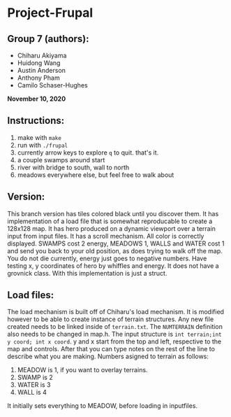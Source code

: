# Project-Frupal
## Group 7 (authors):
 - Chiharu Akiyama
 - Huidong Wang
 - Austin Anderson
 - Anthony Pham
 - Camilo Schaser-Hughes
 
**November 10, 2020**
 
## Instructions:
 1. make with `make`
 2. run with `./frupal`
 3. currently arrow keys to explore `q` to quit.  that's it.
 4. a couple swamps around start
 5. river with bridge to south, wall to north
 6. meadows everywhere else, but feel free to walk about
 
## Version:
 This branch version has tiles colored black until you discover them.  It has implementation of a load file that is somewhat reproducable to create a 128x128 map.  It has hero produced on a dynamic viewport over a terrain input from input files.  It has a scroll mechanism.  All color is correctly displayed.  SWAMPS cost 2 energy, MEADOWS 1, WALLS and WATER cost 1 and send you back to your old position, as does trying to walk off the map.  You do not die currently, energy just goes to negative numbers.  Have testing x, y coordinates of hero by whiffles and energy.  It does not have a grovnick class.  With this implementation is just a struct.

## Load files:
 The load mechanism is built off of Chiharu's load mechanism. It is modified however to be able to create instance of terrain structures.  Any new file created needs to be linked inside of `terrain.txt`.  The `NUMTERRAIN` definition also needs to be changed in map.h.  The input structure is `int terrain;int y coord; int x coord`. y and x start from the top and left, respective to the map and controls.  After that you can type notes on the rest of the line to describe what you are making.
 Numbers asigned to terrain as follows:
  1. MEADOW is 1, if you want to overlay terrains.
  2. SWAMP is 2
  3. WATER is 3
  4. WALL is 4
  
 It initially sets everything to MEADOW, before loading in inputfiles.
